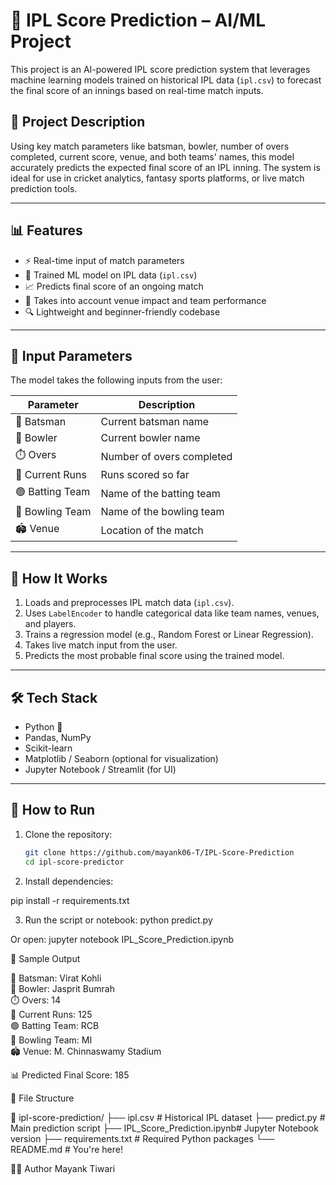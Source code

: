 # 🏏 IPL Score Prediction – AI/ML Project

This project is an AI-powered IPL score prediction system that leverages machine learning models trained on historical IPL data (`ipl.csv`) to forecast the final score of an innings based on real-time match inputs.

## 📌 Project Description

Using key match parameters like batsman, bowler, number of overs completed, current score, venue, and both teams' names, this model accurately predicts the expected final score of an IPL inning. The system is ideal for use in cricket analytics, fantasy sports platforms, or live match prediction tools.

---

## 📊 Features

- ⚡ Real-time input of match parameters
- 🧠 Trained ML model on IPL data (`ipl.csv`)
- 📈 Predicts final score of an ongoing match
- 📍 Takes into account venue impact and team performance
- 🔍 Lightweight and beginner-friendly codebase

---

## 🧠 Input Parameters

The model takes the following inputs from the user:

| Parameter           | Description                                 |
|---------------------|---------------------------------------------|
| 🏏 Batsman          | Current batsman name                        |
| 🎯 Bowler           | Current bowler name                         |
| ⏱️ Overs            | Number of overs completed                   |
| 🧮 Current Runs     | Runs scored so far                          |
| 🟢 Batting Team     | Name of the batting team                    |
| 🔴 Bowling Team     | Name of the bowling team                    |
| 🏟️ Venue           | Location of the match                       |

---

## 🧪 How It Works

1. Loads and preprocesses IPL match data (`ipl.csv`).
2. Uses `LabelEncoder` to handle categorical data like team names, venues, and players.
3. Trains a regression model (e.g., Random Forest or Linear Regression).
4. Takes live match input from the user.
5. Predicts the most probable final score using the trained model.

---

## 🛠️ Tech Stack

- Python 🐍
- Pandas, NumPy
- Scikit-learn
- Matplotlib / Seaborn (optional for visualization)
- Jupyter Notebook / Streamlit (for UI)

---

## 🚀 How to Run

1. Clone the repository:
   ```bash
   git clone https://github.com/mayank06-T/IPL-Score-Prediction
   cd ipl-score-predictor

2. Install dependencies:
   
 pip install -r requirements.txt

3. Run the script or notebook:
 python predict.py

Or open:
jupyter notebook IPL_Score_Prediction.ipynb

🧠 Sample Output

 🏏 Batsman: Virat Kohli  
 🎯 Bowler: Jasprit Bumrah  
 ⏱️ Overs: 14  
 🧮 Current Runs: 125  
 🟢 Batting Team: RCB  
 🔴 Bowling Team: MI  
 🏟️ Venue: M. Chinnaswamy Stadium

📊 Predicted Final Score: 185


📁 File Structure

 📂 ipl-score-prediction/
├── ipl.csv                   # Historical IPL dataset
├── predict.py                # Main prediction script
├── IPL_Score_Prediction.ipynb# Jupyter Notebook version
├── requirements.txt          # Required Python packages
└── README.md                 # You're here!

🙋‍♂️ Author
Mayank Tiwari

 

